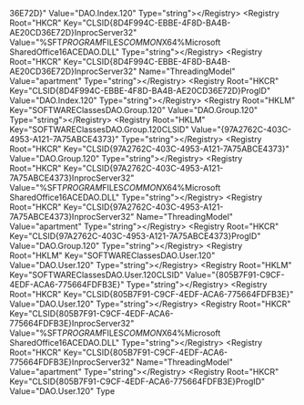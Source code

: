 3 6 E 7 2 D } "   V a l u e = " D A O . I n d e x . 1 2 0 "   T y p e = " s t r i n g " > < / R e g i s t r y >  
 	 	 	 < R e g i s t r y   R o o t = " H K C R "   K e y = " C L S I D \ { 8 D 4 F 9 9 4 C - E B B E - 4 F 8 D - B A 4 B - A E 2 0 C D 3 6 E 7 2 D } \ I n p r o c S e r v e r 3 2 "   V a l u e = " % S F T _ P R O G R A M _ F I L E S _ C O M M O N _ X 6 4 % \ M i c r o s o f t   S h a r e d \ O f f i c e 1 6 \ A C E D A O . D L L "   T y p e = " s t r i n g " > < / R e g i s t r y >  
 	 	 	 < R e g i s t r y   R o o t = " H K C R "   K e y = " C L S I D \ { 8 D 4 F 9 9 4 C - E B B E - 4 F 8 D - B A 4 B - A E 2 0 C D 3 6 E 7 2 D } \ I n p r o c S e r v e r 3 2 "   N a m e = " T h r e a d i n g M o d e l "   V a l u e = " a p a r t m e n t "   T y p e = " s t r i n g " > < / R e g i s t r y >  
 	 	 	 < R e g i s t r y   R o o t = " H K C R "   K e y = " C L S I D \ { 8 D 4 F 9 9 4 C - E B B E - 4 F 8 D - B A 4 B - A E 2 0 C D 3 6 E 7 2 D } \ P r o g I D "   V a l u e = " D A O . I n d e x . 1 2 0 "   T y p e = " s t r i n g " > < / R e g i s t r y >  
 	 	 	 < R e g i s t r y   R o o t = " H K L M "   K e y = " S O F T W A R E \ C l a s s e s \ D A O . G r o u p . 1 2 0 "   V a l u e = " D A O . G r o u p . 1 2 0 "   T y p e = " s t r i n g " > < / R e g i s t r y >  
 	 	 	 < R e g i s t r y   R o o t = " H K L M "   K e y = " S O F T W A R E \ C l a s s e s \ D A O . G r o u p . 1 2 0 \ C L S I D "   V a l u e = " { 9 7 A 2 7 6 2 C - 4 0 3 C - 4 9 5 3 - A 1 2 1 - 7 A 7 5 A B C E 4 3 7 3 } "   T y p e = " s t r i n g " > < / R e g i s t r y >  
 	 	 	 < R e g i s t r y   R o o t = " H K C R "   K e y = " C L S I D \ { 9 7 A 2 7 6 2 C - 4 0 3 C - 4 9 5 3 - A 1 2 1 - 7 A 7 5 A B C E 4 3 7 3 } "   V a l u e = " D A O . G r o u p . 1 2 0 "   T y p e = " s t r i n g " > < / R e g i s t r y >  
 	 	 	 < R e g i s t r y   R o o t = " H K C R "   K e y = " C L S I D \ { 9 7 A 2 7 6 2 C - 4 0 3 C - 4 9 5 3 - A 1 2 1 - 7 A 7 5 A B C E 4 3 7 3 } \ I n p r o c S e r v e r 3 2 "   V a l u e = " % S F T _ P R O G R A M _ F I L E S _ C O M M O N _ X 6 4 % \ M i c r o s o f t   S h a r e d \ O f f i c e 1 6 \ A C E D A O . D L L "   T y p e = " s t r i n g " > < / R e g i s t r y >  
 	 	 	 < R e g i s t r y   R o o t = " H K C R "   K e y = " C L S I D \ { 9 7 A 2 7 6 2 C - 4 0 3 C - 4 9 5 3 - A 1 2 1 - 7 A 7 5 A B C E 4 3 7 3 } \ I n p r o c S e r v e r 3 2 "   N a m e = " T h r e a d i n g M o d e l "   V a l u e = " a p a r t m e n t "   T y p e = " s t r i n g " > < / R e g i s t r y >  
 	 	 	 < R e g i s t r y   R o o t = " H K C R "   K e y = " C L S I D \ { 9 7 A 2 7 6 2 C - 4 0 3 C - 4 9 5 3 - A 1 2 1 - 7 A 7 5 A B C E 4 3 7 3 } \ P r o g I D "   V a l u e = " D A O . G r o u p . 1 2 0 "   T y p e = " s t r i n g " > < / R e g i s t r y >  
 	 	 	 < R e g i s t r y   R o o t = " H K L M "   K e y = " S O F T W A R E \ C l a s s e s \ D A O . U s e r . 1 2 0 "   V a l u e = " D A O . U s e r . 1 2 0 "   T y p e = " s t r i n g " > < / R e g i s t r y >  
 	 	 	 < R e g i s t r y   R o o t = " H K L M "   K e y = " S O F T W A R E \ C l a s s e s \ D A O . U s e r . 1 2 0 \ C L S I D "   V a l u e = " { 8 0 5 B 7 F 9 1 - C 9 C F - 4 E D F - A C A 6 - 7 7 5 6 6 4 F D F B 3 E } "   T y p e = " s t r i n g " > < / R e g i s t r y >  
 	 	 	 < R e g i s t r y   R o o t = " H K C R "   K e y = " C L S I D \ { 8 0 5 B 7 F 9 1 - C 9 C F - 4 E D F - A C A 6 - 7 7 5 6 6 4 F D F B 3 E } "   V a l u e = " D A O . U s e r . 1 2 0 "   T y p e = " s t r i n g " > < / R e g i s t r y >  
 	 	 	 < R e g i s t r y   R o o t = " H K C R "   K e y = " C L S I D \ { 8 0 5 B 7 F 9 1 - C 9 C F - 4 E D F - A C A 6 - 7 7 5 6 6 4 F D F B 3 E } \ I n p r o c S e r v e r 3 2 "   V a l u e = " % S F T _ P R O G R A M _ F I L E S _ C O M M O N _ X 6 4 % \ M i c r o s o f t   S h a r e d \ O f f i c e 1 6 \ A C E D A O . D L L "   T y p e = " s t r i n g " > < / R e g i s t r y >  
 	 	 	 < R e g i s t r y   R o o t = " H K C R "   K e y = " C L S I D \ { 8 0 5 B 7 F 9 1 - C 9 C F - 4 E D F - A C A 6 - 7 7 5 6 6 4 F D F B 3 E } \ I n p r o c S e r v e r 3 2 "   N a m e = " T h r e a d i n g M o d e l "   V a l u e = " a p a r t m e n t "   T y p e = " s t r i n g " > < / R e g i s t r y >  
 	 	 	 < R e g i s t r y   R o o t = " H K C R "   K e y = " C L S I D \ { 8 0 5 B 7 F 9 1 - C 9 C F - 4 E D F - A C A 6 - 7 7 5 6 6 4 F D F B 3 E } \ P r o g I D "   V a l u e = " D A O . U s e r . 1 2 0 "   T y p e